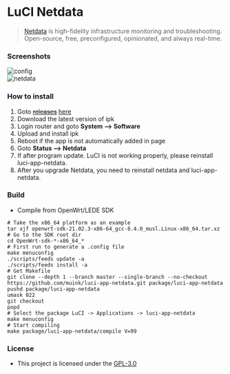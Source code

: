 # LuCI Netdata
> [Netdata][] is high-fidelity infrastructure monitoring and troubleshooting.
Open-source, free, preconfigured, opinionated, and always real-time.

### Screenshots

![config](.img/config.png "config")  
![netdata](.img/netdata.png "netdata")  

### How to install

1. Goto ~~[releases](https://github.com/muink/luci-app-netdata/tree/releases)~~ [here](https://fantastic-packages.github.io/packages/)
2. Download the latest version of ipk
3. Login router and goto **System --> Software**
4. Upload and install ipk
5. Reboot if the app is not automatically added in page
6. Goto **Status --> Netdata**
7. If after program update. LuCI is not working properly, please reinstall luci-app-netdata.
8. After you upgrade Netdata, you need to reinstall netdata and luci-app-netdata.

### Build

- Compile from OpenWrt/LEDE SDK

```
# Take the x86_64 platform as an example
tar xjf openwrt-sdk-21.02.3-x86-64_gcc-8.4.0_musl.Linux-x86_64.tar.xz
# Go to the SDK root dir
cd OpenWrt-sdk-*-x86_64_*
# First run to generate a .config file
make menuconfig
./scripts/feeds update -a
./scripts/feeds install -a
# Get Makefile
git clone --depth 1 --branch master --single-branch --no-checkout https://github.com/muink/luci-app-netdata.git package/luci-app-netdata
pushd package/luci-app-netdata
umask 022
git checkout
popd
# Select the package LuCI -> Applications -> luci-app-netdata
make menuconfig
# Start compiling
make package/luci-app-netdata/compile V=99
```

[Netdata]: https://github.com/netdata/netdata

### License

- This project is licensed under the [GPL-3.0](https://www.gnu.org/licenses/gpl-3.0.html)
